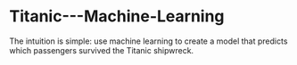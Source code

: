 # Titanic---Machine-Learning
The intuition is simple: use machine learning to create a model that predicts which passengers survived the Titanic shipwreck.
